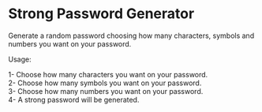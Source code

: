 # Strong Password Generator

Generate a random password choosing how many characters, symbols and numbers you want on your password. 

Usage:  
   
1- Choose how many characters you want on your password.  
2- Choose how many symbols you want on your password.  
3- Choose how many numbers you want on your password.  
4- A strong password will be generated.
